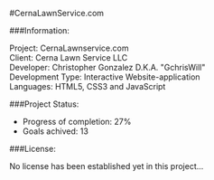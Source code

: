#CernaLawnService.com

###Information:

Project: CernaLawnservice.com  
Client: Cerna Lawn Service LLC  
Developer: Christopher Gonzalez D.K.A. "GchrisWill"  
Development Type: Interactive Website-application  
Languages: HTML5, CSS3 and JavaScript  

###Project Status:
  * Progress of completion: 27%
  * Goals achived: 13

###License:

No license has been established yet in this project...
  

